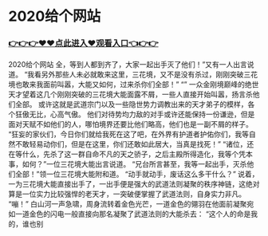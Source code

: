 # 2020给个网站

### <a href="https://github.com/xinfue/dunp/issues/2">👉👉👉♥♥点此进入♥观看入口👈👉👉</a>

2020给个网站
 全，等到人都到齐了，大家一起出手灭了他们！”又有一人出言说道。
    “我看另外那些人未必就敢来这里，三花境，又不是没有杀过，刚刚突破三花境也敢来我面前叫嚣，大能又如何，过来杀你们全部！”
    “”
    一众金刚境巅峰的绝世天才望着这几个刚刚突破的三花境大能面露不屑，一些人直接开始叫嚣，扬言杀他们全部。
    或许这就是武道宗门以及一些隐世势力调教出来的天才弟子的模样，各个狂傲无比，心高气傲。
    他们对待势均力敌的对手或许还能保持一份谦逊，但是面对天赋不如他们的人，哪怕境界还要比他们略高，他们也是一副不屑的样子。
    “狂妄的家伙们，今日你们就给我死在这了吧，在外界有护道者护佑你们，我等自然不敢轻易动你们，但是在这里，你们还敢如此居大，当真是找死！”
    “诸位，还在等什么，先杀了这一群自命不凡的天之骄子，之后主殿所得造化，我等个凭本事，如何？”一位三花境大能出言说道。
    “兄台所言甚至，我等一起出手，灭杀他们全部！”领一位三花境大能附和道。
    “动手就动手，废话这么多干什么？”
    说着，一为三花境大能直接出手了，一出手便是强大的武道法则凝聚的秩序神链，这绝对算是一位实力比较强悍的老天才，一突破便掌握了武道法则，自身实力非凡。
    “嘣！”
    白山河一声急啸，周身流转着金色光芒，一道金色的翎羽在他面前凝聚宛如一道金色的闪电一般直接向那名凝聚了武道法则的大能杀去：
    “这个人的命是我的，谁也别
